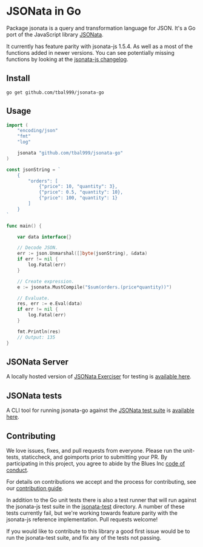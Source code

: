 # JSONata in Go

Package jsonata is a query and transformation language for JSON.
It's a Go port of the JavaScript library [JSONata](http://jsonata.org/).

It currently has feature parity with jsonata-js 1.5.4. As well as a most of the functions added in newer versions. You can see potentially missing functions by looking at the [jsonata-js changelog](https://github.com/jsonata-js/jsonata/blob/master/CHANGELOG.md).

## Install

    go get github.com/tbal999/jsonata-go

## Usage

```Go
import (
	"encoding/json"
	"fmt"
	"log"

	jsonata "github.com/tbal999/jsonata-go"
)

const jsonString = `
    {
        "orders": [
            {"price": 10, "quantity": 3},
            {"price": 0.5, "quantity": 10},
            {"price": 100, "quantity": 1}
        ]
    }
`

func main() {

	var data interface{}

	// Decode JSON.
	err := json.Unmarshal([]byte(jsonString), &data)
	if err != nil {
		log.Fatal(err)
	}

	// Create expression.
	e := jsonata.MustCompile("$sum(orders.(price*quantity))")

	// Evaluate.
	res, err := e.Eval(data)
	if err != nil {
		log.Fatal(err)
	}

	fmt.Println(res)
	// Output: 135
}
```

## JSONata Server
A locally hosted version of [JSONata Exerciser](http://try.jsonata.org/)
for testing is [available here](https://github.com/tbal999/jsonata-go/jsonata-server).

## JSONata tests
A CLI tool for running jsonata-go against the [JSONata test suite](https://github.com/jsonata-js/jsonata/tree/master/test/test-suite) is [available here](./jsonata-test).



## Contributing

We love issues, fixes, and pull requests from everyone. Please run the
unit-tests, staticcheck, and goimports prior to submitting your PR. By participating in this project, you agree to abide by
the Blues Inc [code of conduct](https://tbal999.github.io/opensource/code-of-conduct).

For details on contributions we accept and the process for contributing, see our
[contribution guide](CONTRIBUTING.md).

In addition to the Go unit tests there is also a test runner that will run against the jsonata-js test
suite in the [jsonata-test](./jsonata-test) directory. A number of these tests currently fail, but we're working towards feature parity with the jsonata-js reference implementation. Pull requests welcome!

If you would like to contribute to this library a good first issue would be to run the jsonata-test suite,
and fix any of the tests not passing.
